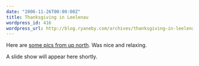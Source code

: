 ```yaml
---
date: "2006-11-26T00:00:00Z"
title: Thanksgiving in Leelenau
wordpress_id: 416
wordpress_url: http://blog.ryaneby.com/archives/thanksgiving-in-leelenau/
---
```

<p>Here are <a href="http://flickr.com/photos/ebyryan/sets/72157594391759037/">some pics from up north</a>. Was nice and relaxing.</p>

<div id="fsDemo" style="position:relative; width: 500px; height:300px;">
<p>A slide show will appear here shortly.</p>
</div>
<script type="text/javascript">
fs1 = new flickrShow("72157594391759037", "fsDemo", "grey");
</script>
